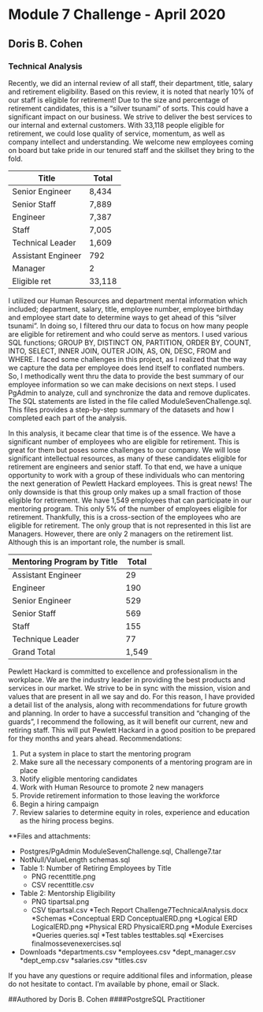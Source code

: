#                                                   Module 7 Challenge - April 2020
##                                                           Doris B. Cohen


### Technical Analysis
Recently, we did an internal review of all staff, their department, title, salary and retirement eligibility. Based on this review, it is noted that nearly 10% of our staff is eligible for retirement! Due to the size and percentage of retirement candidates, this is a “silver tsunami” of sorts. This could have a significant impact on our business. We strive to deliver the best services to our internal and external customers. With 33,118 people eligible for retirement, we could lose quality of service, momentum, as well as company intellect and understanding. We welcome new employees coming on board but take pride in our tenured staff and the skillset they bring to the fold. 

|Title	              |Total |
|---------------------|------|
|Senior Engineer	    |8,434 |
|Senior Staff	        |7,889 |
|Engineer	            |7,387 |
|Staff	              |7,005 |
|Technical Leader     |1,609 |
|Assistant Engineer	  |792   |
|Manager	            |2     |
|Eligible ret   	    |33,118|

I utilized our Human Resources and department mental information which included; department, salary, title, employee number, employee birthday and employee start date to determine ways to get ahead of this “silver tsunami”. In doing so, I filtered thru our data to focus on how many people are eligible for retirement and who could serve as mentors. I used various SQL functions; GROUP BY, DISTINCT ON, PARTITION, ORDER BY, COUNT, INTO, SELECT, INNER JOIN, OUTER JOIN, AS, ON, DESC, FROM and WHERE. I faced some challenges in this project, as I realized that the way we capture the data per employee does lend itself to conflated numbers. So, I methodically went thru the data to provide the best summary of our employee information so we can make decisions on next steps. I used PgAdmin to analyze, cull and synchronize the data and remove duplicates. The SQL statements are listed in the file called ModuleSevenChallenge.sql. This files provides a step-by-step summary of the datasets and how I completed each part of the analysis.  








In this analysis, it became clear that time is of the essence. We have a significant number of employees who are eligible for retirement. This is great for them but poses some challenges to our company. We will lose significant intellectual resources, as many of these candidates eligible for retirement are engineers and senior staff. To that end, we have a unique opportunity to work with a group of these individuals who can mentoring the next generation of Pewlett Hackard employees. This is great news! The only downside is that this group only makes up a small fraction of those eligible for retirement. We have 1,549 employees that can participate in our mentoring program. This only 5% of the number of employees eligible for retirement. Thankfully, this is a cross-section of the employees who are eligible for retirement. The only group that is not represented in this list are Managers. However, there are only 2 managers on the retirement list. Although this is an important role, the number is small. 

|Mentoring Program by Title|Total| 
|--------------------------|-----|
|Assistant Engineer	       |29   |
|Engineer	                 |190  |
|Senior Engineer	         |529  |
|Senior Staff	             |569  |
|Staff	                   |155  |
|Technique Leader	         |77   |
|Grand Total	             |1,549|

Pewlett Hackard is committed to excellence and professionalism in the workplace. We are the industry leader in providing the best products and services in our market. We strive to be in sync with the mission, vision and values that are present in all we say and do. For this reason, I have provided a detail list of the analysis, along with recommendations for future growth and planning.
In order to have a successful transition and “changing of the guards”, I recommend the following, as it will benefit our current, new and retiring staff. This will put Pewlett Hackard in a good position to be prepared for they months and years ahead.
Recommendations:
1.	Put a system in place to start the mentoring program
2.	Make sure all the necessary components of a mentoring program are in place
3.	Notify eligible mentoring candidates
4.	Work with Human Resource to promote 2 new managers
5.	Provide retirement information to those leaving the workforce
6.	Begin a hiring campaign
7.	Review salaries to determine equity in roles, experience and education as the hiring process begins. 

**Files and attachments:

*	Postgres/PgAdmin 	ModuleSevenChallenge.sql, Challenge7.tar
*	NotNull/ValueLength	schemas.sql
*	Table 1: Number of Retiring Employees by Title
	* PNG		recenttitle.png
	* CSV		recenttitle.csv
* Table 2: Mentorship Eligibility
  * PNG		tipartsal.png
  * CSV		tipartsal.csv
*Tech Report		Challenge7TechnicalAnalysis.docx
*Schemas 
 *Conceptual ERD	ConceptualERD.png
 *Logical ERD		LogicalERD.png
 *Physical ERD		PhysicalERD.png
*Module Exercises
  *Queries		queries.sql
  *Test tables		testtables.sql
  *Exercises		finalmossevenexercises.sql
 * Downloads
  *departments.csv
  *employees.csv 
  *dept_manager.csv
  *dept_emp.csv
  *salaries.csv
  *titles.csv

If you have any questions or require additional files and information, please do not hesitate to contact. I’m available by phone, email or Slack. 

##Authored by Doris B. Cohen
####PostgreSQL Practitioner
